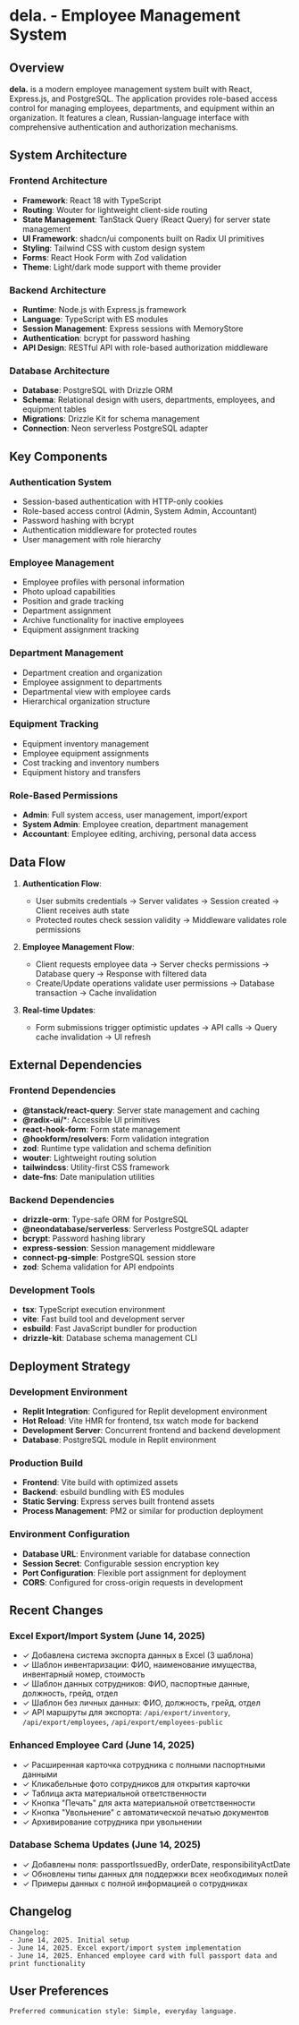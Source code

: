# dela. - Employee Management System

## Overview

**dela.** is a modern employee management system built with React, Express.js, and PostgreSQL. The application provides role-based access control for managing employees, departments, and equipment within an organization. It features a clean, Russian-language interface with comprehensive authentication and authorization mechanisms.

## System Architecture

### Frontend Architecture
- **Framework**: React 18 with TypeScript
- **Routing**: Wouter for lightweight client-side routing
- **State Management**: TanStack Query (React Query) for server state management
- **UI Framework**: shadcn/ui components built on Radix UI primitives
- **Styling**: Tailwind CSS with custom design system
- **Forms**: React Hook Form with Zod validation
- **Theme**: Light/dark mode support with theme provider

### Backend Architecture
- **Runtime**: Node.js with Express.js framework
- **Language**: TypeScript with ES modules
- **Session Management**: Express sessions with MemoryStore
- **Authentication**: bcrypt for password hashing
- **API Design**: RESTful API with role-based authorization middleware

### Database Architecture
- **Database**: PostgreSQL with Drizzle ORM
- **Schema**: Relational design with users, departments, employees, and equipment tables
- **Migrations**: Drizzle Kit for schema management
- **Connection**: Neon serverless PostgreSQL adapter

## Key Components

### Authentication System
- Session-based authentication with HTTP-only cookies
- Role-based access control (Admin, System Admin, Accountant)
- Password hashing with bcrypt
- Authentication middleware for protected routes
- User management with role hierarchy

### Employee Management
- Employee profiles with personal information
- Photo upload capabilities
- Position and grade tracking
- Department assignment
- Archive functionality for inactive employees
- Equipment assignment tracking

### Department Management
- Department creation and organization
- Employee assignment to departments
- Departmental view with employee cards
- Hierarchical organization structure

### Equipment Tracking
- Equipment inventory management
- Employee equipment assignments
- Cost tracking and inventory numbers
- Equipment history and transfers

### Role-Based Permissions
- **Admin**: Full system access, user management, import/export
- **System Admin**: Employee creation, department management
- **Accountant**: Employee editing, archiving, personal data access

## Data Flow

1. **Authentication Flow**:
   - User submits credentials → Server validates → Session created → Client receives auth state
   - Protected routes check session validity → Middleware validates role permissions

2. **Employee Management Flow**:
   - Client requests employee data → Server checks permissions → Database query → Response with filtered data
   - Create/Update operations validate user permissions → Database transaction → Cache invalidation

3. **Real-time Updates**:
   - Form submissions trigger optimistic updates → API calls → Query cache invalidation → UI refresh

## External Dependencies

### Frontend Dependencies
- **@tanstack/react-query**: Server state management and caching
- **@radix-ui/***: Accessible UI primitives
- **react-hook-form**: Form state management
- **@hookform/resolvers**: Form validation integration
- **zod**: Runtime type validation and schema definition
- **wouter**: Lightweight routing solution
- **tailwindcss**: Utility-first CSS framework
- **date-fns**: Date manipulation utilities

### Backend Dependencies
- **drizzle-orm**: Type-safe ORM for PostgreSQL
- **@neondatabase/serverless**: Serverless PostgreSQL adapter
- **bcrypt**: Password hashing library
- **express-session**: Session management middleware
- **connect-pg-simple**: PostgreSQL session store
- **zod**: Schema validation for API endpoints

### Development Tools
- **tsx**: TypeScript execution environment
- **vite**: Fast build tool and development server
- **esbuild**: Fast JavaScript bundler for production
- **drizzle-kit**: Database schema management CLI

## Deployment Strategy

### Development Environment
- **Replit Integration**: Configured for Replit development environment
- **Hot Reload**: Vite HMR for frontend, tsx watch mode for backend
- **Development Server**: Concurrent frontend and backend development
- **Database**: PostgreSQL module in Replit environment

### Production Build
- **Frontend**: Vite build with optimized assets
- **Backend**: esbuild bundling with ES modules
- **Static Serving**: Express serves built frontend assets
- **Process Management**: PM2 or similar for production deployment

### Environment Configuration
- **Database URL**: Environment variable for database connection
- **Session Secret**: Configurable session encryption key
- **Port Configuration**: Flexible port assignment for deployment
- **CORS**: Configured for cross-origin requests in development

## Recent Changes

### Excel Export/Import System (June 14, 2025)
- ✓ Добавлена система экспорта данных в Excel (3 шаблона)
- ✓ Шаблон инвентаризации: ФИО, наименование имущества, инвентарный номер, стоимость
- ✓ Шаблон данных сотрудников: ФИО, паспортные данные, должность, грейд, отдел
- ✓ Шаблон без личных данных: ФИО, должность, грейд, отдел
- ✓ API маршруты для экспорта: `/api/export/inventory`, `/api/export/employees`, `/api/export/employees-public`

### Enhanced Employee Card (June 14, 2025)
- ✓ Расширенная карточка сотрудника с полными паспортными данными
- ✓ Кликабельные фото сотрудников для открытия карточки
- ✓ Таблица акта материальной ответственности
- ✓ Кнопка "Печать" для акта материальной ответственности
- ✓ Кнопка "Увольнение" с автоматической печатью документов
- ✓ Архивирование сотрудника при увольнении

### Database Schema Updates (June 14, 2025)
- ✓ Добавлены поля: passportIssuedBy, orderDate, responsibilityActDate
- ✓ Обновлены типы данных для поддержки всех необходимых полей
- ✓ Примеры данных с полной информацией о сотрудниках

## Changelog

```
Changelog:
- June 14, 2025. Initial setup
- June 14, 2025. Excel export/import system implementation
- June 14, 2025. Enhanced employee card with full passport data and print functionality
```

## User Preferences

```
Preferred communication style: Simple, everyday language.
```